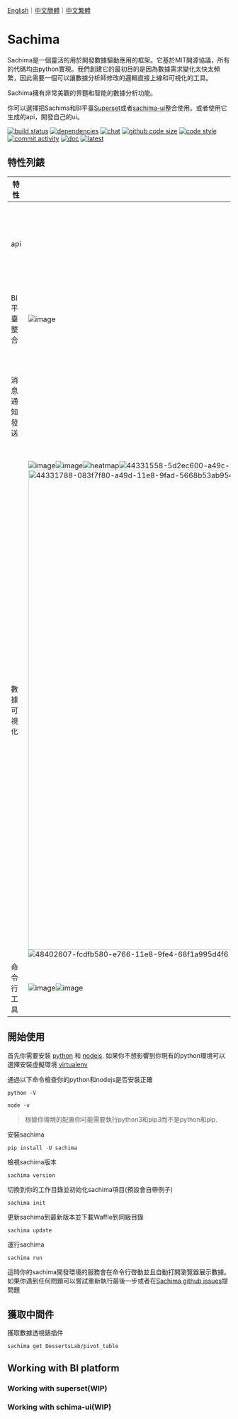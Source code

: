 [English](https://github.com/DessertsLab/Sachima/blob/master/README.md)｜[中文簡體](https://github.com/DessertsLab/Sachima/blob/master/doc/README_CN.md)｜[中文繁體](https://github.com/DessertsLab/Sachima/blob/master/doc/README_TC.md)

# Sachima
Sachima是一個靈活的用於開發數據驅動應用的框架。它基於MIT開源協議，所有的代碼均由python實現。我們創建它的最初目的是因為數據需求變化太快太頻繁，因此需要一個可以讓數據分析師修改的邏輯直接上線和可視化的工具。

Sachima擁有非常美觀的界麵和智能的數據分析功能。

你可以選擇把Sachima和BI平臺[Superset](https://github.com/apache/incubator-superset)或者[sachima-ui](https://github.com/nocmk2/sachima-ui)整合使用。或者使用它生成的api，開發自己的ui。

[![build status](https://img.shields.io/travis/DessertsLab/Sachima/master.svg?style=flat-square&logo=travis)](https://travis-ci.com/DessertsLab/Sachima)
[![dependencies](https://img.shields.io/librariesio/github/DessertsLab/Sachima?style=flat-square)](https://libraries.io/search?q=sachima)
[![chat](https://img.shields.io/gitter/room/DessertsLab/Sachima?color=purple&logo=gitter&style=flat-square)](https://gitter.im/sachima-python/community?utm_source=badge&utm_medium=badge&utm_campaign=pr-badge&utm_content=badge)
[![github code size](https://img.shields.io/github/languages/code-size/DessertsLab/Sachima?color=pink&style=flat-square)]()
[![code style](https://img.shields.io/badge/code%20style-black-000000.svg?style=flat-square)](https://github.com/ambv/black)
[![commit activity](https://img.shields.io/github/commit-activity/w/DessertsLab/Sachima?style=flat-square)](https://github.com/DessertsLab/Sachima/pulse)
[![doc](https://readthedocs.org/projects/sachima/badge/?version=latest&style=flat-square&color=ff69b4)](http://sachima.readthedocs.io/en/latest/?badge=latest)
[![latest](https://img.shields.io/pypi/v/sachima.svg?style=flat-square&logo=python)](https://pypi.python.org/pypi/sachima/)


特性列錶
------------------------------------
|特性|預覽|描述|
|----|----|----|
|api||把數據邏輯PO成rpc和http的api|
|BI平臺整合|![image](https://user-images.githubusercontent.com/7627381/87924280-3c6cb200-cab1-11ea-9330-93cbe5340594.png)|可以在流行的BI平臺上使用|
|消息通知發送||可以把數據報告發送到email或者即時通訊工具|
|數據可視化|![image](https://user-images.githubusercontent.com/7627381/87915432-c4988a80-caa4-11ea-96c3-e2f95e1d2017.png)![image](https://user-images.githubusercontent.com/7627381/87915967-68823600-caa5-11ea-9ca5-093a5688e1b0.png)![heatmap](https://user-images.githubusercontent.com/7627381/89003496-80be4480-d332-11ea-9cf6-c53d80df1377.gif)![44331558-5d2ec600-a49c-11e8-9406-ee71ac94b52c](https://user-images.githubusercontent.com/7627381/89003512-8a47ac80-d332-11ea-9d5d-391cdf67162c.gif)<img width="1082" alt="44331788-083f7f80-a49d-11e8-9fad-5668b53ab954" src="https://user-images.githubusercontent.com/7627381/89003523-90d62400-d332-11ea-86c4-6d10882ddf92.png">![48402607-fcdfb580-e766-11e8-9fe4-68f1a995d4f6](https://user-images.githubusercontent.com/7627381/89003527-9469ab00-d332-11ea-9406-55831eadc1f1.jpg)|一鍵可視化你的數據.
|命令行工具|![image](https://user-images.githubusercontent.com/7627381/87915185-5d7ad600-caa4-11ea-9c03-4847b8a1d1a1.png)![image](https://user-images.githubusercontent.com/7627381/87915290-8c914780-caa4-11ea-8bf7-da54ad63d6b8.png)|方便的命令行工具.|

開始使用
-----------------------------------
首先你需要安裝 [python](https://www.python.org/downloads/) 和 [nodejs](https://nodejs.org/en/download/).
如果你不想影響到你現有的python環境可以選擇安裝虛擬環境 [virtualenv](https://pypi.org/project/virtualenv/)

通過以下命令檢查你的python和nodejs是否安裝正確

``` shell 
python -V
```

``` shell 
node -v
```
> 根據你環境的配置你可能需要執行python3和pip3而不是python和pip.

安裝sachima

``` python
pip install -U sachima
```

檢視sachima版本

``` shell
sachima version
```

切換到你的工作目錄並初始化sachima項目(預設會自帶例子)

``` shell
sachima init
```

更新sachima到最新版本並下載Waffle到同級目錄
``` shell
sachima update
```

運行sachima
``` shell
sachima run
```
這時你的sachima開發環境的服務會在命令行啓動並且自動打開瀏覽器展示數據。如果你遇到任何問題可以嘗試重新執行最後一步或者在[Sachima github issues](https://github.com/DessertsLab/Sachima/issues)提問題

獲取中間件
-----------------------------------

獲取數據透視錶插件

``` shell
sachima get DessertsLab/pivot_table
```

Working with BI platform
-----------------------------------

### Working with superset(WIP)

### Working with schima-ui(WIP)


